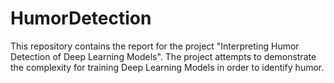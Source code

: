 # HumorDetection

This repository contains the report for the project "Interpreting Humor Detection of Deep Learning Models". The project attempts to demonstrate the complexity for training Deep Learning Models in order to identify humor.
